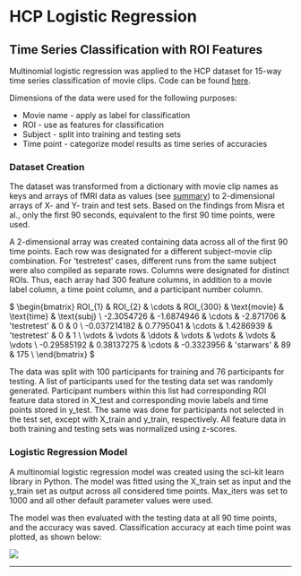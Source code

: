 # HCP Logistic Regression
## Time Series Classification with ROI Features
Multinomial logistic regression was applied to the HCP dataset for 15-way time series classification of movie clips. Code can be found [here](hcp_logreg_indivtime.ipynb).

Dimensions of the data were used for the following purposes:
* Movie name - apply as label for classification
* ROI - use as features for classification
* Subject - split into training and testing sets
* Time point - categorize model results as time series of accuracies

### Dataset Creation
The dataset was transformed from a dictionary with movie clip names as keys and arrays of fMRI data as values (see [summary](hcp_summary.md)) to 2-dimensional arrays of X- and Y- train and test sets. Based on the findings from Misra et al., only the first 90 seconds, equivalent to the first 90 time points, were used. 

A 2-dimensional array was created containing data across all of the first 90 time points. Each row was designated for a different subject-movie clip combination. For 'testretest' cases, different runs from the same subject were also compiled as separate rows. Columns were designated for distinct ROIs. Thus, each array had 300 feature columns, in addition to a movie label column, a time point column, and a participant number column.

$
\begin{bmatrix}
ROI_{1} & ROI_{2} & \cdots & ROI_{300} & \text{movie} & \text{time} & \text{subj} \\
-2.3054726 & -1.6874946 & \cdots & -2.871706 & 'testretest' & 0 & 0 \\
-0.037214182 & 0.7795041 & \cdots & 1.4286939 & 'testretest' & 0 & 1 \\
\vdots & \vdots & \ddots & \vdots & \vdots & \vdots & \vdots \\
-0.29585192 & 0.38137275 & \cdots & -0.3323956 & 'starwars' & 89 & 175 \\
\end{bmatrix}
$

The data was split with 100 participants for training and 76 participants for testing. A list of participants used for the testing data set was randomly generated. Participant numbers within this list had corresponding ROI feature data stored in X_test and corresponding movie labels and time points stored in y_test. The same was done for participants not selected in the test set, except with X_train and y_train, respectively. All feature data in both training and testing sets was normalized using z-scores.

### Logistic Regression Model
A multinomial logistic regression model was created using the sci-kit learn library in Python. The model was fitted using the X_train set as input and the y_train set as output across all considered time points. Max_iters was set to 1000 and all other default parameter values were used. 

The model was then evaluated with the testing data at all 90 time points, and the accuracy was saved. Classification accuracy at each time point was plotted, as shown below:

![](../_build/jupyter_execute/hcp_data/hcp_logreg_indivtime_7_0.png)


---

